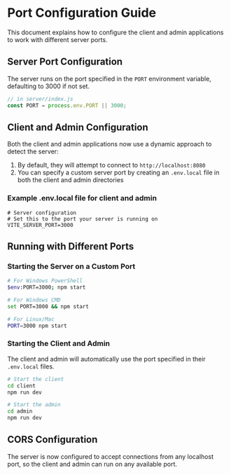 # Port Configuration Guide

This document explains how to configure the client and admin applications to work with different server ports.

## Server Port Configuration

The server runs on the port specified in the `PORT` environment variable, defaulting to 3000 if not set.

```javascript
// in server/index.js
const PORT = process.env.PORT || 3000;
```

## Client and Admin Configuration

Both the client and admin applications now use a dynamic approach to detect the server:

1. By default, they will attempt to connect to `http://localhost:8080`
2. You can specify a custom server port by creating an `.env.local` file in both the client and admin directories

### Example .env.local file for client and admin

```
# Server configuration
# Set this to the port your server is running on
VITE_SERVER_PORT=3000
```

## Running with Different Ports

### Starting the Server on a Custom Port

```bash
# For Windows PowerShell
$env:PORT=3000; npm start

# For Windows CMD
set PORT=3000 && npm start

# For Linux/Mac
PORT=3000 npm start
```

### Starting the Client and Admin

The client and admin will automatically use the port specified in their `.env.local` files.

```bash
# Start the client
cd client
npm run dev

# Start the admin
cd admin
npm run dev
```

## CORS Configuration

The server is now configured to accept connections from any localhost port, so the client and admin can run on any available port.